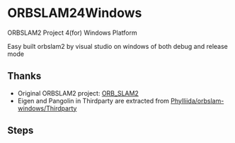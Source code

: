# ORBSLAM24Windows
ORBSLAM2 Project 4(for) Windows Platform

Easy built orbslam2 by visual studio on windows of both debug and release mode

## Thanks
- Original ORBSLAM2 project: [ORB_SLAM2](https://github.com/raulmur/ORB_SLAM2)
- Eigen and Pangolin in Thirdparty are extracted from [Phylliida/orbslam-windows/Thirdparty](https://github.com/Phylliida/orbslam-windows/tree/master/Thirdparty)

## Steps
